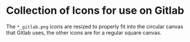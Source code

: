 Collection of Icons for use on Gitlab
=====================================

The `*_gitlab.png` icons are resized to properly fit into the circular
canvas that Gitlab uses, the other icons are for a regular square
canvas.
